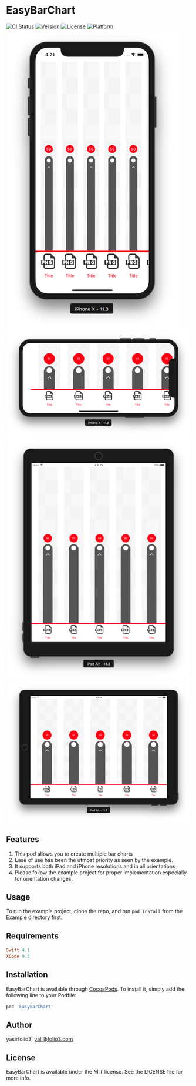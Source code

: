 
# EasyBarChart

[![CI Status](https://img.shields.io/travis/yasirfolio3/EasyBarChart.svg?style=flat)](https://travis-ci.org/yasirfolio3/EasyBarChart)
[![Version](https://img.shields.io/cocoapods/v/EasyBarChart.svg?style=flat)](https://cocoapods.org/pods/EasyBarChart)
[![License](https://img.shields.io/cocoapods/l/EasyBarChart.svg?style=flat)](https://cocoapods.org/pods/EasyBarChart)
[![Platform](https://img.shields.io/cocoapods/p/EasyBarChart.svg?style=flat)](https://cocoapods.org/pods/EasyBarChart)
![EasyBarChart hero](https://github.com/yasirfolio3/EasyBarChart/blob/2b76a2ded136013c60be2bdd1849c0dcab05b18b/iphone_portrait.png)
![EasyBarChart hero](https://github.com/yasirfolio3/EasyBarChart/blob/2b76a2ded136013c60be2bdd1849c0dcab05b18b/iphone_landscape.png)
![EasyBarChart hero](https://github.com/yasirfolio3/EasyBarChart/blob/2b76a2ded136013c60be2bdd1849c0dcab05b18b/ipad_portrait.png)
![EasyBarChart hero](https://github.com/yasirfolio3/EasyBarChart/blob/2b76a2ded136013c60be2bdd1849c0dcab05b18b/ipad_landscape.png)

## Features

1.  This pod allows you to create multiple bar charts
2.  Ease of use has been the utmost priority as seen by the example.
3.  It supports both iPad and iPhone resolutions and in all orientations
4.  Please follow the example project for proper implementation especially for orientation changes.

## Usage

To run the example project, clone the repo, and run `pod install` from the Example directory first.

## Requirements

```ruby
Swift 4.1
XCode 9.3
```

## Installation

EasyBarChart is available through [CocoaPods](https://cocoapods.org). To install
it, simply add the following line to your Podfile:

```ruby
pod 'EasyBarChart'
```

## Author

yasirfolio3, yali@folio3.com

## License

EasyBarChart is available under the MIT license. See the LICENSE file for more info.
